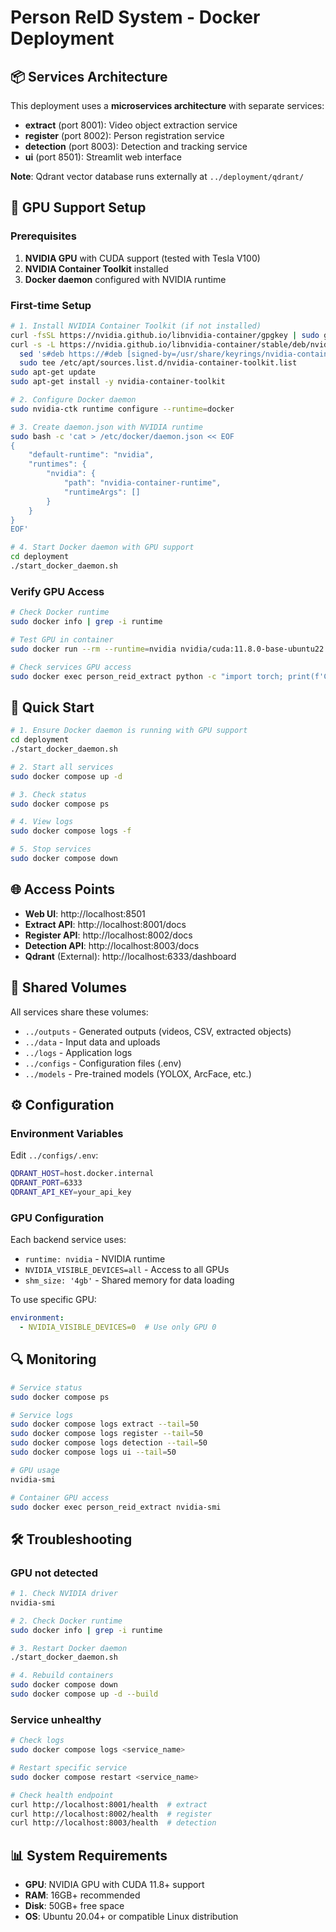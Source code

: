 # Person ReID System - Docker Deployment

## 📦 Services Architecture

This deployment uses a **microservices architecture** with separate services:

- **extract** (port 8001): Video object extraction service
- **register** (port 8002): Person registration service
- **detection** (port 8003): Detection and tracking service
- **ui** (port 8501): Streamlit web interface

**Note**: Qdrant vector database runs externally at `../deployment/qdrant/`

## 🔧 GPU Support Setup

### Prerequisites

1. **NVIDIA GPU** with CUDA support (tested with Tesla V100)
2. **NVIDIA Container Toolkit** installed
3. **Docker daemon** configured with NVIDIA runtime

### First-time Setup

```bash
# 1. Install NVIDIA Container Toolkit (if not installed)
curl -fsSL https://nvidia.github.io/libnvidia-container/gpgkey | sudo gpg --dearmor -o /usr/share/keyrings/nvidia-container-toolkit-keyring.gpg
curl -s -L https://nvidia.github.io/libnvidia-container/stable/deb/nvidia-container-toolkit.list | \
  sed 's#deb https://#deb [signed-by=/usr/share/keyrings/nvidia-container-toolkit-keyring.gpg] https://#g' | \
  sudo tee /etc/apt/sources.list.d/nvidia-container-toolkit.list
sudo apt-get update
sudo apt-get install -y nvidia-container-toolkit

# 2. Configure Docker daemon
sudo nvidia-ctk runtime configure --runtime=docker

# 3. Create daemon.json with NVIDIA runtime
sudo bash -c 'cat > /etc/docker/daemon.json << EOF
{
    "default-runtime": "nvidia",
    "runtimes": {
        "nvidia": {
            "path": "nvidia-container-runtime",
            "runtimeArgs": []
        }
    }
}
EOF'

# 4. Start Docker daemon with GPU support
cd deployment
./start_docker_daemon.sh
```

### Verify GPU Access

```bash
# Check Docker runtime
sudo docker info | grep -i runtime

# Test GPU in container
sudo docker run --rm --runtime=nvidia nvidia/cuda:11.8.0-base-ubuntu22.04 nvidia-smi

# Check services GPU access
sudo docker exec person_reid_extract python -c "import torch; print(f'CUDA: {torch.cuda.is_available()}')"
```

## 🚀 Quick Start

```bash
# 1. Ensure Docker daemon is running with GPU support
cd deployment
./start_docker_daemon.sh

# 2. Start all services
sudo docker compose up -d

# 3. Check status
sudo docker compose ps

# 4. View logs
sudo docker compose logs -f

# 5. Stop services
sudo docker compose down
```

## 🌐 Access Points

- **Web UI**: http://localhost:8501
- **Extract API**: http://localhost:8001/docs
- **Register API**: http://localhost:8002/docs
- **Detection API**: http://localhost:8003/docs
- **Qdrant** (External): http://localhost:6333/dashboard

## 📁 Shared Volumes

All services share these volumes:

- `../outputs` - Generated outputs (videos, CSV, extracted objects)
- `../data` - Input data and uploads
- `../logs` - Application logs
- `../configs` - Configuration files (.env)
- `../models` - Pre-trained models (YOLOX, ArcFace, etc.)

## ⚙️ Configuration

### Environment Variables

Edit `../configs/.env`:
```bash
QDRANT_HOST=host.docker.internal
QDRANT_PORT=6333
QDRANT_API_KEY=your_api_key
```

### GPU Configuration

Each backend service uses:
- `runtime: nvidia` - NVIDIA runtime
- `NVIDIA_VISIBLE_DEVICES=all` - Access to all GPUs
- `shm_size: '4gb'` - Shared memory for data loading

To use specific GPU:
```yaml
environment:
  - NVIDIA_VISIBLE_DEVICES=0  # Use only GPU 0
```

## 🔍 Monitoring

```bash
# Service status
sudo docker compose ps

# Service logs
sudo docker compose logs extract --tail=50
sudo docker compose logs register --tail=50
sudo docker compose logs detection --tail=50
sudo docker compose logs ui --tail=50

# GPU usage
nvidia-smi

# Container GPU access
sudo docker exec person_reid_extract nvidia-smi
```

## 🛠️ Troubleshooting

### GPU not detected

```bash
# 1. Check NVIDIA driver
nvidia-smi

# 2. Check Docker runtime
sudo docker info | grep -i runtime

# 3. Restart Docker daemon
./start_docker_daemon.sh

# 4. Rebuild containers
sudo docker compose down
sudo docker compose up -d --build
```

### Service unhealthy

```bash
# Check logs
sudo docker compose logs <service_name>

# Restart specific service
sudo docker compose restart <service_name>

# Check health endpoint
curl http://localhost:8001/health  # extract
curl http://localhost:8002/health  # register
curl http://localhost:8003/health  # detection
```

## 📊 System Requirements

- **GPU**: NVIDIA GPU with CUDA 11.8+ support
- **RAM**: 16GB+ recommended
- **Disk**: 50GB+ free space
- **OS**: Ubuntu 20.04+ or compatible Linux distribution

